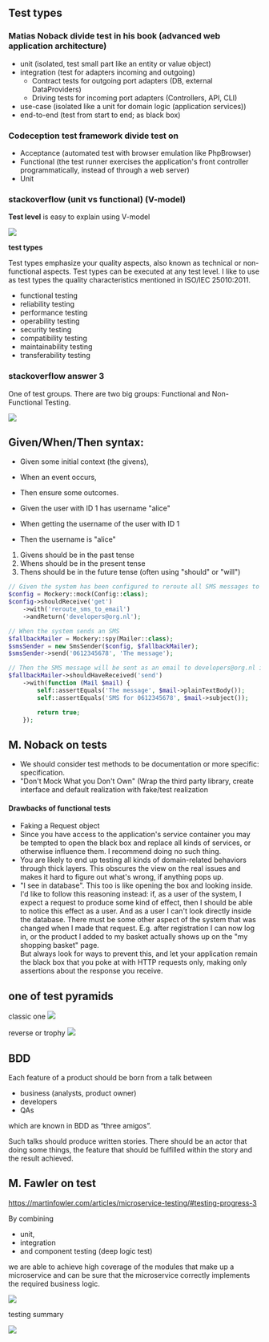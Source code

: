 ## Test types

### Matias Noback divide test in his book (advanced web application architecture)

- unit (isolated, test small part like an entity or value object)
- integration (test for adapters incoming and outgoing)
    - Contract tests for outgoing port adapters (DB, external DataProviders)
    - Driving tests for incoming port adapters (Controllers, API, CLI)
- use-case (isolated like a unit for domain logic (application services))
- end-to-end (test from start to end; as black box)

### Codeception test framework divide test on

- Acceptance (automated test with browser emulation like PhpBrowser)
- Functional (the test runner exercises the application's front controller programmatically, instead of through a web
  server)
- Unit

### stackoverflow (unit vs functional) (V-model)

**Test level** is easy to explain using V-model

![](img/v-model.png)

**test types**

Test types emphasize your quality aspects, also known as technical or non-functional aspects.
Test types can be executed at any test level.
I like to use as test types the quality characteristics mentioned in ISO/IEC 25010:2011.

- functional testing
- reliability testing
- performance testing
- operability testing
- security testing
- compatibility testing
- maintainability testing
- transferability testing

### stackoverflow answer 3

One of test groups.
There are two big groups: Functional and Non-Functional Testing.

![](img/test_type.png)

## Given/When/Then syntax:

- Given some initial context (the givens),
- When an event occurs,
- Then ensure some outcomes.


- Given the user with ID 1 has username "alice"
- When getting the username of the user with ID 1
- Then the username is "alice"

1. Givens should be in the past tense
2. Whens should be in the present tense
3. Thens should be in the future tense (often using "should" or "will")

```php
// Given the system has been configured to reroute all SMS messages to the email address developers@org.nl
$config = Mockery::mock(Config::class);
$config->shouldReceive('get')
    ->with('reroute_sms_to_email')
    ->andReturn('developers@org.nl');

// When the system sends an SMS
$fallbackMailer = Mockery::spy(Mailer::class);
$smsSender = new SmsSender($config, $fallbackMailer);
$smsSender->send('0612345678', 'The message');

// Then the SMS message will be sent as an email to developers@org.nl instead
$fallbackMailer->shouldHaveReceived('send')
    ->with(function (Mail $mail) {
        self::assertEquals('The message', $mail->plainTextBody());
        self::assertEquals('SMS for 0612345678', $mail->subject());

        return true;
    });

```

## M. Noback on tests

- We should consider test methods to be documentation or more specific: specification.
- "Don't Mock What you Don't Own" (Wrap the third party library, create interface and default realization with fake/test
  realization

#### Drawbacks of functional tests

- Faking a Request object
- Since you have access to the application's service container you may be tempted to open the black box and replace all
  kinds of services, or otherwise influence them. I recommend doing no such thing.
- You are likely to end up testing all kinds of domain-related behaviors through thick layers. This obscures the view on
  the real issues and makes it hard to figure out what's wrong, if anything pops up.
- "I see in database". This too is like opening the box and looking inside.  
  I'd like to follow this reasoning instead: if, as a user of the system, I expect a request to produce some kind of
  effect, then I should be able to notice this effect as a user. And as a user I can't look directly inside the
  database. There must be some other aspect of the system that was changed when I made that request. E.g. after
  registration I can now log in, or the product I added to my basket actually shows up on the "my shopping basket"
  page.  
  But always look for ways to prevent this, and let your application remain the black box that you poke at with HTTP
  requests only, making only assertions about the response you receive.

## one of test pyramids

classic one
![](img/testPyramid_Fawler.png)

reverse or trophy
![](img/testPyramid.jpg)

## BDD

Each feature of a product should be born from a talk between

- business (analysts, product owner)
- developers
- QAs

which are known in BDD as “three amigos”.

Such talks should produce written stories. There should be an actor that doing some things, the feature that should be
fulfilled within the story and the result achieved.

## M. Fawler on test

https://martinfowler.com/articles/microservice-testing/#testing-progress-3

By combining

- unit,
- integration
- and component testing (deep logic test)

we are able to achieve high coverage of the modules that make up a
microservice and can be sure that the microservice correctly implements the required business logic.

![](img/fawler_on_test.png)

testing summary

![](img/fawler_on_test_2.png)
